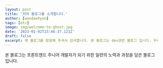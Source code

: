 ```yaml
---
layout: post
title: '저의 블로그를 소개합니다.'
author: [woodaehyun]
tags: [etc]
image: img/welcome-to-ghost.jpg
date: '2023-01-02T23:46:37.121Z'
draft: false
excerpt: 제 블로그를 방문해 주셔서 감사합니다. 본 블로그는 dev관련 블로그 입니다. 우측 상단에 저의 github 주소와 이전 블로그인 tistory image가 있습니다. 감사합니다.
---
```


본 블로그는 프론트엔드 주니어 개발자가 되기 위한 일련의 노력과 과정을 담은 블로그 입니다.
